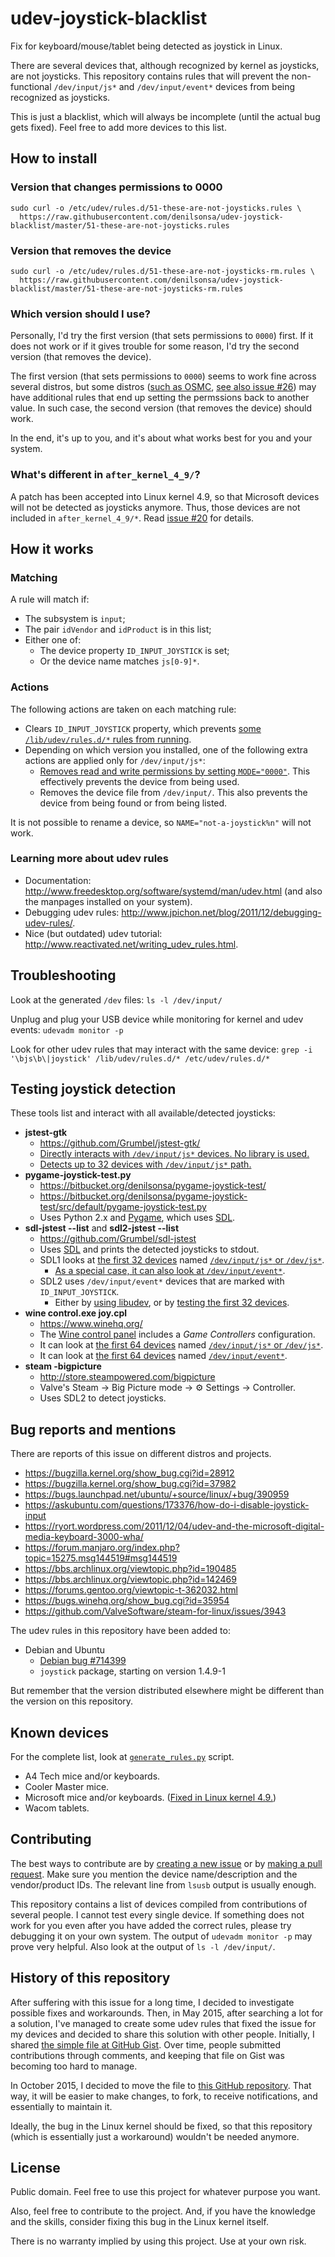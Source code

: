 # udev-joystick-blacklist

Fix for keyboard/mouse/tablet being detected as joystick in Linux.

There are several devices that, although recognized by kernel as joysticks, are not joysticks. This repository contains rules that will prevent the non-functional `/dev/input/js*` and `/dev/input/event*` devices from being recognized as joysticks.

This is just a blacklist, which will always be incomplete (until the actual bug gets fixed). Feel free to add more devices to this list.

## How to install

### Version that changes permissions to 0000

    sudo curl -o /etc/udev/rules.d/51-these-are-not-joysticks.rules \
      https://raw.githubusercontent.com/denilsonsa/udev-joystick-blacklist/master/51-these-are-not-joysticks.rules

### Version that removes the device

    sudo curl -o /etc/udev/rules.d/51-these-are-not-joysticks-rm.rules \
      https://raw.githubusercontent.com/denilsonsa/udev-joystick-blacklist/master/51-these-are-not-joysticks-rm.rules

### Which version should I use?

Personally, I'd try the first version (that sets permissions to `0000`) first. If it does not work or if it gives trouble for some reason, I'd try the second version (that removes the device).

The first version (that sets permissions to `0000`) seems to work fine across several distros, but some distros ([such as OSMC](https://github.com/denilsonsa/udev-joystick-blacklist/issues/5#issuecomment-151872841), [see also issue #26](https://github.com/denilsonsa/udev-joystick-blacklist/issues/26)) may have additional rules that end up setting the permssions back to another value. In such case, the second version (that removes the device) should work.

In the end, it's up to you, and it's about what works best for you and your system.

### What's different in `after_kernel_4_9/`?

A patch has been accepted into Linux kernel 4.9, so that Microsoft devices will not be detected as joysticks anymore. Thus, those devices are not included in `after_kernel_4_9/*`. Read [issue #20](https://github.com/denilsonsa/udev-joystick-blacklist/issues/20) for details.

## How it works

### Matching

A rule will match if:

* The subsystem is `input`;
* The pair `idVendor` and `idProduct` is in this list;
* Either one of:
    * The device property `ID_INPUT_JOYSTICK` is set;
    * Or the device name matches `js[0-9]*`.

### Actions

The following actions are taken on each matching rule:

* Clears `ID_INPUT_JOYSTICK` property, which prevents [some `/lib/udev/rules.d/*` rules from running](https://github.com/denilsonsa/udev-joystick-blacklist/issues/5#issuecomment-151832071).
* Depending on which version you installed, one of the following extra actions are applied only for `/dev/input/js*`:
    * [Removes read and write permissions by setting `MODE="0000"`](https://en.wikipedia.org/wiki/File_system_permissions#Numeric_notation). This effectively prevents the device from being used.
    * Removes the device file from `/dev/input/`. This also prevents the device from being found or from being listed.

It is not possible to rename a device, so `NAME="not-a-joystick%n"` will not work.

### Learning more about udev rules

* Documentation: <http://www.freedesktop.org/software/systemd/man/udev.html> (and also the manpages installed on your system).
* Debugging udev rules: <http://www.jpichon.net/blog/2011/12/debugging-udev-rules/>.
* Nice (but outdated) udev tutorial: <http://www.reactivated.net/writing_udev_rules.html>.

## Troubleshooting

Look at the generated `/dev` files: `ls -l /dev/input/`

Unplug and plug your USB device while monitoring for kernel and udev events: `udevadm monitor -p`

Look for other udev rules that may interact with the same device: `grep -i '\bjs\b\|joystick' /lib/udev/rules.d/* /etc/udev/rules.d/*`

## Testing joystick detection

These tools list and interact with all available/detected joysticks:

* **jstest-gtk**
    * <https://github.com/Grumbel/jstest-gtk/>
    * [Directly interacts with `/dev/input/js*` devices. No library is used.](https://github.com/Grumbel/jstest-gtk/blob/2355f44f571a6d5f4ff4dfaf3a27ee223fb91ed7/src/joystick.cpp#L43)
    * [Detects up to 32 devices with `/dev/input/js*` path.](https://github.com/Grumbel/jstest-gtk/blob/2355f44f571a6d5f4ff4dfaf3a27ee223fb91ed7/src/joystick.cpp#L132)
* **pygame-joystick-test.py**
    * <https://bitbucket.org/denilsonsa/pygame-joystick-test/>
    * <https://bitbucket.org/denilsonsa/pygame-joystick-test/src/default/pygame-joystick-test.py>
    * Uses Python 2.x and [Pygame](http://www.pygame.org/), which uses [SDL](https://www.libsdl.org/).
* **sdl-jstest --list** and **sdl2-jstest --list**
    * <https://github.com/Grumbel/sdl-jstest>
    * Uses [SDL](https://www.libsdl.org/) and prints the detected joysticks to stdout.
    * SDL1 looks at [the first 32 devices](https://hg.libsdl.org/SDL/file/e49caa693be5/src/joystick/linux/SDL_sysjoystick.c#l258) named [`/dev/input/js*` or `/dev/js*`](https://hg.libsdl.org/SDL/file/e49caa693be5/src/joystick/linux/SDL_sysjoystick.c#l399).
        * [As a special case, it can also look at `/dev/input/event*`](https://hg.libsdl.org/SDL/file/e49caa693be5/src/joystick/linux/SDL_sysjoystick.c#l493).
    * SDL2 uses  `/dev/input/event*` devices that are marked with `ID_INPUT_JOYSTICK`.
        * Either by [using libudev](https://hg.libsdl.org/SDL/file/42768c568a50/src/joystick/linux/SDL_sysjoystick.c#l336), or by [testing the first 32 devices](https://hg.libsdl.org/SDL/file/42768c568a50/src/joystick/linux/SDL_sysjoystick.c#l318).
* **wine control.exe joy.cpl**
    * <https://www.winehq.org/>
    * The [Wine control panel](http://wiki.winehq.org/control) includes a *Game Controllers* configuration.
    * It can look at [the first 64 devices](https://source.winehq.org/git/wine.git/blob/dca0e38d82c737cd8aeab63e08cf1990d05d9671:/dlls/dinput/joystick_linux.c#l139) named [`/dev/input/js*` or `/dev/js*`](https://source.winehq.org/git/wine.git/blob/dca0e38d82c737cd8aeab63e08cf1990d05d9671:/dlls/dinput/joystick_linux.c#l72).
    * It can look at [the first 64 devices](https://source.winehq.org/git/wine.git/blob/dca0e38d82c737cd8aeab63e08cf1990d05d9671:/dlls/dinput/joystick_linuxinput.c#l180) named [`/dev/input/event*`](https://source.winehq.org/git/wine.git/blob/dca0e38d82c737cd8aeab63e08cf1990d05d9671:/dlls/dinput/joystick_linuxinput.c#l70).
* **steam -bigpicture**
    * <http://store.steampowered.com/bigpicture>
    * Valve's Steam → Big Picture mode → ⚙ Settings → Controller.
    * Uses SDL2 to detect joysticks.

## Bug reports and mentions

There are reports of this issue on different distros and projects.

* <https://bugzilla.kernel.org/show_bug.cgi?id=28912>
* <https://bugzilla.kernel.org/show_bug.cgi?id=37982>
* <https://bugs.launchpad.net/ubuntu/+source/linux/+bug/390959>
* <https://askubuntu.com/questions/173376/how-do-i-disable-joystick-input>
* <https://ryort.wordpress.com/2011/12/04/udev-and-the-microsoft-digital-media-keyboard-3000-wha/>
* <https://forum.manjaro.org/index.php?topic=15275.msg144519#msg144519>
* <https://bbs.archlinux.org/viewtopic.php?id=190485>
* <https://bbs.archlinux.org/viewtopic.php?id=142469>
* <https://forums.gentoo.org/viewtopic-t-362032.html>
* <https://bugs.winehq.org/show_bug.cgi?id=35954>
* <https://github.com/ValveSoftware/steam-for-linux/issues/3943>

The udev rules in this repository have been added to:

* Debian and Ubuntu
    * [Debian bug #714399](https://bugs.debian.org/cgi-bin/bugreport.cgi?bug=714399)
    * `joystick` package, starting on version 1.4.9-1

But remember that the version distributed elsewhere might be different than the version on this repository.

## Known devices

For the complete list, look at [`generate_rules.py`](generate_rules.py) script.

* A4 Tech mice and/or keyboards.
* Cooler Master mice.
* Microsoft mice and/or keyboards. ([Fixed in Linux kernel 4.9.](https://github.com/denilsonsa/udev-joystick-blacklist/issues/20))
* Wacom tablets.

## Contributing

The best ways to contribute are by [creating a new issue][issues] or by [making a pull request][forking]. Make sure you mention the device name/description and the vendor/product IDs. The relevant line from `lsusb` output is usually enough.

This repository contains a list of devices compiled from contributions of several people. I cannot test every single device. If something does not work for you even after you have added the correct rules, please try debugging it on your own system. The output of `udevadm monitor -p` may prove very helpful. Also look at the output of `ls -l /dev/input/`.

## History of this repository

After suffering with this issue for a long time, I decided to investigate possible fixes and workarounds. Then, in May 2015, after searching a lot for a solution, I've managed to create some udev rules that fixed the issue for my devices and decided to share this solution with other people. Initially, I shared [the simple file at GitHub Gist][gist]. Over time, people submitted contributions through comments, and keeping that file on Gist was becoming too hard to manage.

In October 2015, I decided to move the file to [this GitHub repository][github]. That way, it will be easier to make changes, to fork, to receive notifications, and essentially to maintain it.

Ideally, the bug in the Linux kernel should be fixed, so that this repository (which is essentially just a workaround) wouldn't be needed anymore.

## License

Public domain. Feel free to use this project for whatever purpose you want.

Also, feel free to contribute to the project. And, if you have the knowledge and the skills, consider fixing this bug in the Linux kernel itself.

There is no warranty implied by using this project. Use at your own risk.


[gist]: https://gist.github.com/denilsonsa/978f1d842cf5430f57f6
[github]: https://github.com/denilsonsa/udev-joystick-blacklist
[issues]: https://github.com/denilsonsa/udev-joystick-blacklist/issues
[forking]: https://guides.github.com/activities/forking/
